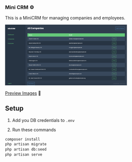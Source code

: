 ### Mini CRM ⚙️

This is a MiniCRM for managing companies and employees.

<img width="400" src="https://raw.githubusercontent.com/adamcurzon/tritility-mini-crm/main/preview/Screenshot%202023-11-08%20at%2015.39.33.png" />

[Preview Images](123) 🎇

## Setup

1. Add you DB credentials to `.env`

2. Run these commands

```bash
composer install
php artisan migrate
php artisan db:seed
php artisan serve
```
